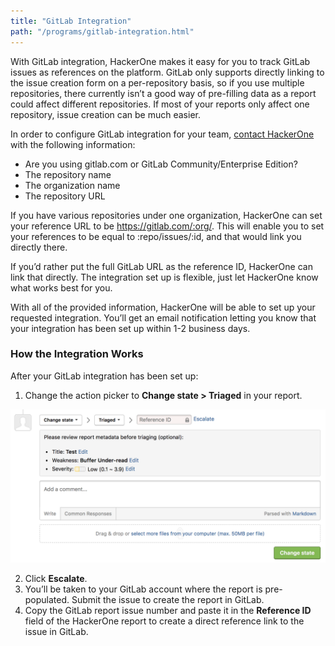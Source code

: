 ```yaml
---
title: "GitLab Integration"
path: "/programs/gitlab-integration.html"
---
```


With GitLab integration, HackerOne makes it easy for you to track GitLab issues as references on the platform. GitLab only supports directly linking to the issue creation form on a per-repository basis, so if you use multiple repositories, there currently isn’t a good way of pre-filling data as a report could affect different repositories. If most of your reports only affect one repository, issue creation can be much easier.

In order to configure GitLab integration for your team, [contact HackerOne](https://support.hackerone.com/hc/en-us/requests/new) with the following information:

- Are you using gitlab.com or GitLab Community/Enterprise Edition?
- The repository name
- The organization name
- The repository URL

If you have various repositories under one organization, HackerOne can set your reference URL to be https://gitlab.com/:org/. This will enable you to set your references to be equal to :repo/issues/:id, and that would link you directly there.

If you’d rather put the full GitLab URL as the reference ID, HackerOne can link that directly.  The integration set up is flexible, just let HackerOne know what works best for you.

With all of the provided information, HackerOne will be able to set up your requested integration. You’ll get an email notification letting you know that your integration has been set up within 1-2 business days.

### How the Integration Works
After your GitLab integration has been set up:
1. Change the action picker to **Change state > Triaged** in your report. 

![integrations](./images/integrations.png)

2. Click **Escalate**.
3. You’ll be taken to your GitLab account where the report is pre-populated. Submit the issue to create the report in GitLab.
4. Copy the GitLab report issue number and paste it in the **Reference ID** field of the HackerOne report to create a direct reference link to the issue in GitLab.  
